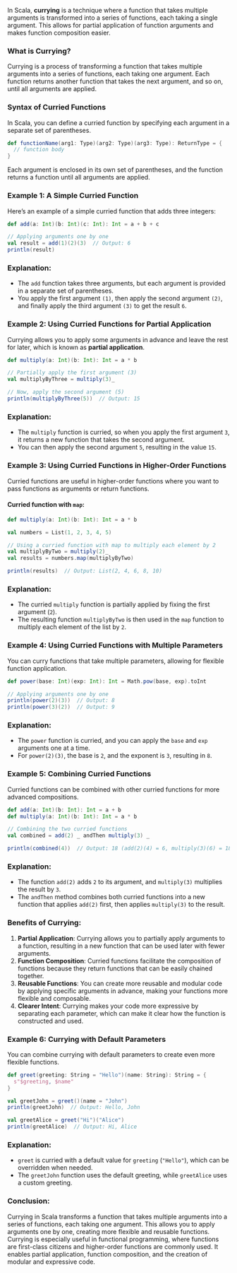 In Scala, **currying** is a technique where a function that takes multiple arguments is transformed into a series of functions, each taking a single argument. This allows for partial application of function arguments and makes function composition easier.

### What is Currying?

Currying is a process of transforming a function that takes multiple arguments into a series of functions, each taking one argument. Each function returns another function that takes the next argument, and so on, until all arguments are applied.

### Syntax of Curried Functions

In Scala, you can define a curried function by specifying each argument in a separate set of parentheses.

```scala
def functionName(arg1: Type)(arg2: Type)(arg3: Type): ReturnType = {
  // function body
}
```

Each argument is enclosed in its own set of parentheses, and the function returns a function until all arguments are applied.

### Example 1: A Simple Curried Function

Here’s an example of a simple curried function that adds three integers:

```scala
def add(a: Int)(b: Int)(c: Int): Int = a + b + c

// Applying arguments one by one
val result = add(1)(2)(3)  // Output: 6
println(result)
```

### Explanation:
- The `add` function takes three arguments, but each argument is provided in a separate set of parentheses.
- You apply the first argument `(1)`, then apply the second argument `(2)`, and finally apply the third argument `(3)` to get the result `6`.

### Example 2: Using Curried Functions for Partial Application

Currying allows you to apply some arguments in advance and leave the rest for later, which is known as **partial application**.

```scala
def multiply(a: Int)(b: Int): Int = a * b

// Partially apply the first argument (3)
val multiplyByThree = multiply(3)_

// Now, apply the second argument (5)
println(multiplyByThree(5))  // Output: 15
```

### Explanation:
- The `multiply` function is curried, so when you apply the first argument `3`, it returns a new function that takes the second argument.
- You can then apply the second argument `5`, resulting in the value `15`.

### Example 3: Using Curried Functions in Higher-Order Functions

Curried functions are useful in higher-order functions where you want to pass functions as arguments or return functions.

#### Curried function with `map`:

```scala
def multiply(a: Int)(b: Int): Int = a * b

val numbers = List(1, 2, 3, 4, 5)

// Using a curried function with map to multiply each element by 2
val multiplyByTwo = multiply(2)_
val results = numbers.map(multiplyByTwo)

println(results)  // Output: List(2, 4, 6, 8, 10)
```

### Explanation:
- The curried `multiply` function is partially applied by fixing the first argument (`2`).
- The resulting function `multiplyByTwo` is then used in the `map` function to multiply each element of the list by `2`.

### Example 4: Using Curried Functions with Multiple Parameters

You can curry functions that take multiple parameters, allowing for flexible function application.

```scala
def power(base: Int)(exp: Int): Int = Math.pow(base, exp).toInt

// Applying arguments one by one
println(power(2)(3))  // Output: 8
println(power(3)(2))  // Output: 9
```

### Explanation:
- The `power` function is curried, and you can apply the `base` and `exp` arguments one at a time.
- For `power(2)(3)`, the base is `2`, and the exponent is `3`, resulting in `8`.

### Example 5: Combining Curried Functions

Curried functions can be combined with other curried functions for more advanced compositions.

```scala
def add(a: Int)(b: Int): Int = a + b
def multiply(a: Int)(b: Int): Int = a * b

// Combining the two curried functions
val combined = add(2) _ andThen multiply(3) _

println(combined(4))  // Output: 18 (add(2)(4) = 6, multiply(3)(6) = 18)
```

### Explanation:
- The function `add(2)` adds `2` to its argument, and `multiply(3)` multiplies the result by `3`.
- The `andThen` method combines both curried functions into a new function that applies `add(2)` first, then applies `multiply(3)` to the result.

### Benefits of Currying:

1. **Partial Application**: Currying allows you to partially apply arguments to a function, resulting in a new function that can be used later with fewer arguments.
2. **Function Composition**: Curried functions facilitate the composition of functions because they return functions that can be easily chained together.
3. **Reusable Functions**: You can create more reusable and modular code by applying specific arguments in advance, making your functions more flexible and composable.
4. **Clearer Intent**: Currying makes your code more expressive by separating each parameter, which can make it clear how the function is constructed and used.

### Example 6: Currying with Default Parameters

You can combine currying with default parameters to create even more flexible functions.

```scala
def greet(greeting: String = "Hello")(name: String): String = {
  s"$greeting, $name"
}

val greetJohn = greet()(name = "John")
println(greetJohn)  // Output: Hello, John

val greetAlice = greet("Hi")("Alice")
println(greetAlice)  // Output: Hi, Alice
```

### Explanation:
- `greet` is curried with a default value for `greeting` (`"Hello"`), which can be overridden when needed.
- The `greetJohn` function uses the default greeting, while `greetAlice` uses a custom greeting.

### Conclusion:

Currying in Scala transforms a function that takes multiple arguments into a series of functions, each taking one argument. This allows you to apply arguments one by one, creating more flexible and reusable functions. Currying is especially useful in functional programming, where functions are first-class citizens and higher-order functions are commonly used. It enables partial application, function composition, and the creation of modular and expressive code.
